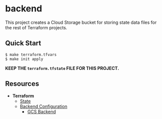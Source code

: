 # backend

This project creates a Cloud Storage bucket for storing state data files for the rest of Terraform projects.

## Quick Start

```
$ make terraform.tfvars
$ make init apply
```

**KEEP THE `terraform.tfstate` FILE FOR THIS PROJECT.**

## Resources

  - **Terraform**
    - [State](https://developer.hashicorp.com/terraform/language/state)
    - [Backend Configuration](https://developer.hashicorp.com/terraform/language/settings/backends/configuration)
      - [GCS Backend](https://developer.hashicorp.com/terraform/language/settings/backends/gcs)
